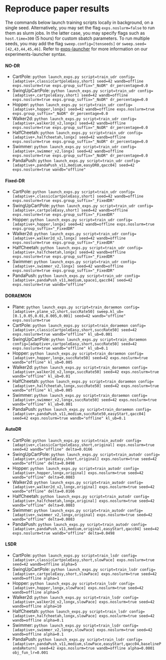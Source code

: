# Reproduce paper results

The commands below launch training scripts locally in background, on a single seed. Alternatively, you may set the flag `exps.noslurm=false` to run them as slurm jobs. In the latter case, you may specify flags such as `host.time=300` (5 hours) for custom sbatch parameters.
To run multiple seeds, you may add the flag `sweep.config=[tenseeds]` or `sweep.seed=[42,43,44,45,46]`.
Refer to [exps-launcher](exps-launcher) for more information on our experiments-launcher syntax.

#### NO-DR
  - CartPole: `python launch_exps.py script=train_udr config=[adaptive+,classicCartpoleEasy,short] seed=42 wandb=offline exps.noslurm=true exps.group_suffix="_NoDR" dr_percentage=0.0`
  - SwingUpCartPole: `python launch_exps.py script=train_udr config=[adaptive+,cartpoleEasy,short] seed=42 wandb=offline exps.noslurm=true exps.group_suffix="_NoDR" dr_percentage=0.0`
  - Hopper: `python launch_exps.py script=train_udr config=[adaptive+,hopper,longx] seed=42 wandb=offline exps.noslurm=true exps.group_suffix="_NoDR" dr_percentage=0.0`
  - Walker2d: `python launch_exps.py script=train_udr config=[adaptive+,walker2d_v2,longx] seed=42 wandb=offline exps.noslurm=true exps.group_suffix="_NoDR" dr_percentage=0.0`
  - HalfCheetah: `python launch_exps.py script=train_udr config=[adaptive+,halfcheetah,longx] seed=42 wandb=offline exps.noslurm=true exps.group_suffix="_NoDR" dr_percentage=0.0`
  - Swimmer: `python launch_exps.py script=train_udr config=[adaptive+,swimmer_v2,longx] seed=42 wandb=offline exps.noslurm=true exps.group_suffix="_NoDR" dr_percentage=0.0`
  - PandaPush: `python launch_exps.py script=train_udr config=[adaptive+,pandaPush_v11,medium,easyDR0,qacc04] seed=42 exps.noslurm=true wandb="offline"`

#### Fixed-DR
 - CartPole: `python launch_exps.py script=train_udr config=[adaptive+,classicCartpoleEasy,short] seed=42 wandb=offline exps.noslurm=true exps.group_suffix="_FixedDR"`
 - SwingUpCartPole: `python launch_exps.py script=train_udr config=[adaptive+,cartpoleEasy,short] seed=42 wandb=offline exps.noslurm=true exps.group_suffix="_FixedDR"`
 - Hopper: `python launch_exps.py script=train_udr config=[adaptive+,hopper,longx] seed=42 wandb=offline exps.noslurm=true exps.group_suffix="_FixedDR"`
 - Walker2d: `python launch_exps.py script=train_udr config=[adaptive+,walker2d_v2,longx] seed=42 wandb=offline exps.noslurm=true exps.group_suffix="_FixedDR"`
 - HalfCheetah: `python launch_exps.py script=train_udr config=[adaptive+,halfcheetah,longx] seed=42 wandb=offline exps.noslurm=true exps.group_suffix="_FixedDR"`
 - Swimmer: `python launch_exps.py script=train_udr config=[adaptive+,swimmer_v2,longx] seed=42 wandb=offline exps.noslurm=true exps.group_suffix="_FixedDR"`
 - PandaPush: `python launch_exps.py script=train_udr config=[adaptive+,pandaPush_v11,medium,space1,qacc04] seed=42 exps.noslurm=true wandb="offline"`

#### DORAEMON
- Plane: `python launch_exps.py script=train_doraemon config=[adaptive+,plane_v2,short,succRate50] sweep.kl_ub=[0.1,0.05,0.01,0.005,0.001] seed=42 wandb="offline" exps.noslurm=true`
- CartPole: `python launch_exps.py script=train_doraemon config=[adaptive+,classicCartpoleEasy,short,succRate50] seed=42 exps.noslurm=true wandb="offline" kl_ub=0.001`
- SwingUpCartPole: `python launch_exps.py script=train_doraemon config=[adaptive+,cartpoleEasy,short,succRate50] seed=42 exps.noslurm=true wandb="offline" kl_ub=0.1`
- Hopper: `python launch_exps.py script=train_doraemon config=[adaptive+,hopper,longx,succRate50] seed=42 exps.noslurm=true wandb="offline" kl_ub=0.005`
- Walker2d: `python launch_exps.py script=train_doraemon config=[adaptive+,walker2d_v2,longx,succRate50] seed=42 exps.noslurm=true wandb="offline" kl_ub=0.01`
- HalfCheetah: `python launch_exps.py script=train_doraemon config=[adaptive+,halfcheetah,longx,succRate50] seed=42 exps.noslurm=true wandb="offline" kl_ub=0.005`
- Swimmer: `python launch_exps.py script=train_doraemon config=[adaptive+,swimmer_v2,longx,succRate50] seed=42 exps.noslurm=true wandb="offline" kl_ub=0.001`
- PandaPush: `python launch_exps.py script=train_doraemon config=[adaptive+,pandaPush_v11,medium,succRate50,easyStart,qacc04] seed=42 exps.noslurm=true wandb="offline" kl_ub=0.1`

#### AutoDR
- CartPole: `python launch_exps.py script=train_autodr config=[adaptive+,classicCartpoleEasy,short,original] exps.noslurm=true seed=42 wandb="offline" delta=0.0166`
- SwingUpCartPole: `python launch_exps.py script=train_autodr config=[adaptive+,cartpoleEasy,short,original] exps.noslurm=true seed=42 wandb="offline" delta=0.0498`
- Hopper: `python launch_exps.py script=train_autodr config=[adaptive+,hopper,longx,original] exps.noslurm=true seed=42 wandb="offline" delta=0.0083`
- Walker2d: `python launch_exps.py script=train_autodr config=[adaptive+,walker2d_v2,longx,original] exps.noslurm=true seed=42 wandb="offline" delta=0.0166`
- HalfCheetah: `python launch_exps.py script=train_autodr config=[adaptive+,halfcheetah,longx,original] exps.noslurm=true seed=42 wandb="offline" delta=0.0083`
- Swimmer: `python launch_exps.py script=train_autodr config=[adaptive+,swimmer_v2,longx,original] exps.noslurm=true seed=42 wandb="offline" delta=0.0083`
- PandaPush: `python launch_exps.py script=train_autodr config=[adaptive+,pandaPush_v11,medium,original,easyStart,qacc04] seed=42 exps.noslurm=true wandb="offline" delta=0.0498`


#### LSDR
- CartPole: `python launch_exps.py script=train_lsdr config=[adaptive+,classicCartpoleEasy,short,slowPace] exps.noslurm=true seed=42 wandb=offline alpha=5`
- SwingUpCartPole: `python launch_exps.py script=train_lsdr config=[adaptive+,cartpoleEasy,short,slowPace] exps.noslurm=true seed=42 wandb=offline alpha=1`
- Hopper: `python launch_exps.py script=train_lsdr config=[adaptive+,hopper,longx,slowPace] exps.noslurm=true seed=42 wandb=offline alpha=5`
- Walker2d: `python launch_exps.py script=train_lsdr config=[adaptive+,walker2d_v2,longx,slowPace] exps.noslurm=true seed=42 wandb=offline alpha=10`
- HalfCheetah: `python launch_exps.py script=train_lsdr config=[adaptive+,halfcheetah,longx,slowPace] exps.noslurm=true seed=42 wandb=offline alpha=0.1`
- Swimmer: `python launch_exps.py script=train_lsdr config=[adaptive+,swimmer_v2,longx,slowPace] exps.noslurm=true seed=42 wandb=offline alpha=0.1`
- PandaPush: `python launch_exps.py script=train_lsdr config=[adaptive+,pandaPush_v11,medium,slowPace,easyStart,qacc04,baselinePandaReturn] seed=42 exps.noslurm=true wandb=offline alpha=0.0001 obj_fun_lr=0.001`